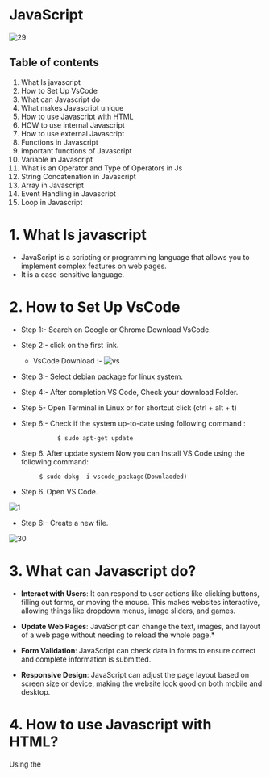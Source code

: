 # JavaScript

![29](https://wpengine.com/wp-content/uploads/2021/07/jsheader-1024x535.png)

                                                                 
                                                                 


## Table of contents

1. What Is javascript
2.  How to Set Up VsCode
3.  What can Javascript do
4.  What makes Javascript unique
5.  How to use Javascript with HTML
6.  HOW to use internal Javascript
7.  How to use external Javascript
8.  Functions in Javascript
9.  important functions of Javascript
10.  Variable in Javascript
11. What is an Operator and Type of Operators in Js
12. String Concatenation in Javascript
13. Array in Javascript
14. Event Handling in Javascript 
15. Loop in Javascript
    

# 1.  What Is javascript

- JavaScript is a scripting or programming language that allows you to implement complex features on web pages.
- It is a case-sensitive language.


# 2.  How to Set Up VsCode

- Step 1:- Search on Google or Chrome Download VsCode.
- Step 2:- click on the first link.
  
  - VsCode Download :-
  ![vs](https://code.visualstudio.com/assets/updates/1_68/vscode-dev-download.png)


- Step 3:- Select debian package for linux system.
- Step 4:- After completion VS Code, Check your download Folder.
- Step 5- Open Terminal in Linux or  for shortcut click (ctrl + alt + t)
- Step 6:- Check if the system up-to-date using following command :

    
                $ sudo apt-get update
- Step 6. After update system Now you can Install VS Code using the following command:

  
           $ sudo dpkg -i vscode_package(Downlaoded)

- Step 6. Open VS Code.          


![1](https://code.visualstudio.com/assets/updates/1_68/translations-core.png)

- Step 6:- Create a new file.

 
![30](https://media.dev.to/cdn-cgi/image/width=1000,height=420,fit=cover,gravity=auto,format=auto/https%3A%2F%2Fdev-to-uploads.s3.amazonaws.com%2Fuploads%2Farticles%2Fjxnhb4rnchxhywu05f7a.gif)
<br>

# 3.  What can Javascript do?
- **Interact with Users**: It can respond to user actions like clicking buttons, filling out forms, or moving the mouse. This makes websites interactive, allowing things like dropdown menus, image sliders, and games.
  
- **Update Web Pages**: JavaScript can change the text, images, and layout of a web page without needing to reload the whole page.*
  
- **Form Validation**: JavaScript can check data in forms to ensure correct and complete information is submitted.
  
- **Responsive Design**: JavaScript can adjust the page layout based on screen size or device, making the website look good on both mobile and desktop.

# 4. How to use Javascript with HTML?

   Using the <script> tag integrates JavaScripts into an HTML page .this tag allows to directly write JavaScripts code within your HTML file.
      
# 5. HOW to use internal Javascript?

**Internal JavaScript**: Code is written directly within an HTML file, inside the <script> tags.

  ```js
  <script type = "text/javascript">
  //js code goes here
  <script>
  ```

# 6. How to use external Javascript?
 **External JavaScript**: Code is written in a separate .js file and linked to an HTML file using the <script> tag with the src attribute. 

  ```js
  <script scr = "myscript.js"></script>
  ```

# 8. Functions in Javascript
  
**Function**
- Functions are group of code or program which is used more often.
- It leads programming to code resusability and clear code.

 **Types**
-  Pre defined Function.
-  User defined Function.

**1.Pre defined Function**.
- Predefined functions are built-in functions in a programming language that perform common tasks.
```bash
console.log("Hello Wrold");
```

**2.User defined Function**.
- Such function are defined by users according to their needs.
## Example

```bash
function greetUser(name) {
    console.log("Hello, " + name + "!");
}


greetUser("Muskan"); 

```
## Output
Output: Hello, Muskan!

# 9. important functions of Javascript.
   
-  alert() function
-  console.log() function
-  document.write() function
 

**alert() function**
* It is used to alert the user that something has happened.
  
 ```js
     <script type = "text/javascript">
       alert("Hello world");
     </script>
 ```

**console.log()**
* Writes information to the browser console, good for debugging purposos.

 ```js
  <script type> = "text/javascript">
  
  console.log("Hello World");

</script>

 ```
**document.write() function**
  
* document.write(): write directly to the HTML document.
  
```js
  <script type ="text/javascript">
    
  document.write("Hello World");
    
  </script>
```


    
 # 10. Variable in Javascript

**What is a Variable**
Variables are Containers which hold reusable data.
It is the basic unit of storage in program.
The value stored in a variable can be changed during program execution.

**Example**

```bash
let a=5;
console.log(a);
```

## Output
5



# 11.  What is an Operator and Type of Operators in Js

**Operator**
> :- An operator is a symbol that tell the compiler which arithmetic or logical operation to be performed between the respective operands.



**Types**
>1. Arithmetic Operators.
>2. Assignment Operators.
>3. Comparison / Relational Operators.

**1. Artithmetic Operators**.
>Javascript arithmetic operators are used to perform mathematical calculations between variables and/or values.
>These include addition (+), subtraction (-), multiplication (*), division (/), modulus (%), increment (++), and decrement (--).



**2. Assignment Operators.**.
>An assignment operator assigns a value to its left operand based on the value of its right operand.
> The simple assignment operator is equal ( = ), which assigns the value of its right operand to its left operand.



**3. Comparison / Relational Operators.**
>Relational operators compare two operands and return true or false depending on the validity of the comparison.
>The most common relational operators are: > (greater than) < (less than)




# 12. String Concatenation in Javascript

- String concatenation in JavaScript is the process of combining two or more strings into one. This can be done using the + operator or template literals.
   ## Example
  
```bash
let firstName = 'Muskan';
let lastName = 'Thakur';
let fullName = firstName + ' ' + lastName;
console.log(fullName);
```

## Output

Muskan Thakur


## 13. Array in javascripts

- In JavaScript, an array is a variable that can hold multiple values, each accessed by an index number starting from 0.

# Example:

```bash
let fruits = ["Apple", "Banana", "Cherry"];

console.log(fruits[0]); 
console.log(fruits[1]);
console.log(fruits[2]); 

```
## Output
 Apple
 Banana
 Cherry




# 16.Event Handling in Javascript   
- Event handling in JavaScript involves attaching event listeners to DOM elements to respond to various events. Here’s the syntax and an example for event handling:
- Syntax
``` bash
element.addEventListener(event, function);
```

 ## Example
## HTML
```bash
<body>
  <button id="myButton">Click Me!</button>

  <script src="script.js"></script>
</body>
```
## JavaScript (script.js)
```bash
const button = document.getElementById('myButton');


function handleClick() {
  alert('Button was clicked!');
}

button.addEventListener('click', handleClick);

```
# 17. LOOP IN JS
 
  **Loop**
> Loops are handy, if you want to run the same code over and over again, each time with a different value.
>
> **Types of Loop**
  1. for Loop
  2. Infinite Loop
  3. while Loop
  4. do-while loop
  
## for Loop
 ```bash
    let i =1;
   for (int i = 1; i <= 5; i++) 
     {
       console.log("Hello world");
     }
   ```
   # Output 
   Hello world
   Hello world
   Hello world
   Hello world
   Hello world
   

 ## Infinite Loop:- 
 ```bash
  while (true) {
    console.log("This will print forever");
}
```
  ## Output
  This loop will run indefinitely, continuously printing the message to the console.
  
  ## while Loop:-
                while (condition) {
                // do some work
                     }
                     
## Program              
```bash
let count = 1;

while (count <= 5)
{
  console.log(count);
  count++;
}
```
## output
1 2 3 4 5

## do-while Loop

         do{
          //do some work
         }while(condition);
         
## Program              
```bash

let count = 1;


do {
  console.log(count);
  count++;
} while (count <= 5);

```
## output
1 2 3 4 5 
## Conclusion
JavaScript is a beginner-friendly language used to make web pages interactive. Its simple rules, instant feedback in web browsers, and many available resources make it easy to learn and useful for web development.

# Reference link
https://www.w3schools.com/js/
            .  
# Thank You!






